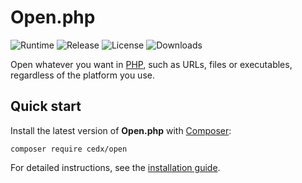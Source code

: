 # Open.php
![Runtime](https://badgen.net/packagist/php/cedx/open) ![Release](https://badgen.net/packagist/v/cedx/open) ![License](https://badgen.net/packagist/license/cedx/open) ![Downloads](https://badgen.net/packagist/dt/cedx/open)

Open whatever you want in [PHP](https://www.php.net), such as URLs, files or executables, regardless of the platform you use.

## Quick start
Install the latest version of **Open.php** with [Composer](https://getcomposer.org):

``` shell
composer require cedx/open
```

For detailed instructions, see the [installation guide](installation.md).
